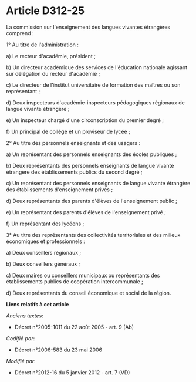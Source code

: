 # Article D312-25

La commission sur l'enseignement des langues vivantes étrangères comprend : 

1° Au titre de l'administration : 

a) Le recteur d'académie, président ; 

b) Un             directeur académique des services de l'éducation nationale agissant sur délégation du recteur d'académie ; 

c) Le directeur de l'institut universitaire de formation des maîtres ou son représentant ; 

d) Deux inspecteurs d'académie-inspecteurs pédagogiques régionaux de langue vivante étrangère ; 

e) Un inspecteur chargé d'une circonscription du premier degré ; 

f) Un principal de collège et un proviseur de lycée ; 

2° Au titre des personnels enseignants et des usagers : 

a) Un représentant des personnels enseignants des écoles publiques ; 

b) Deux représentants des personnels enseignants de langue vivante étrangère des établissements publics du second degré ; 

c) Un représentant des personnels enseignants de langue vivante étrangère des établissements d'enseignement privés ; 

d) Deux représentants des parents d'élèves de l'enseignement public ; 

e) Un représentant des parents d'élèves de l'enseignement privé ; 

f) Un représentant des lycéens ; 

3° Au titre des représentants des collectivités territoriales et des milieux économiques et professionnels : 

a) Deux conseillers régionaux ; 

b) Deux conseillers généraux ; 

c) Deux maires ou conseillers municipaux ou représentants des établissements publics de coopération intercommunale ; 

d) Deux représentants du conseil économique et social de la région.

**Liens relatifs à cet article**

_Anciens textes_:

  - Décret n°2005-1011 du 22 août 2005 - art. 9 (Ab)

_Codifié par_:

  - Décret n°2006-583 du 23 mai 2006

_Modifié par_:

  - Décret n°2012-16 du 5 janvier 2012 - art. 7 (VD)
